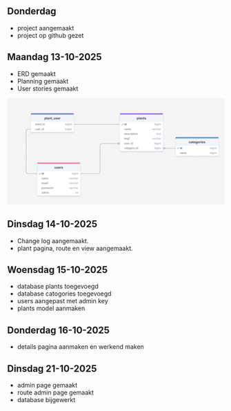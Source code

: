 ## Donderdag

- project aangemaakt
- project op github gezet

## Maandag 13-10-2025

- ERD gemaakt
- Planning gemaakt
- User stories gemaakt

![ERD](./img/ERD.png)

## Dinsdag 14-10-2025

- Change log aangemaakt.
- plant pagina, route en view aangemaakt.

## Woensdag 15-10-2025

- database plants toegevoegd
- database catogories toegevoegd
- users aangepast met admin key
- plants model aanmaken

## Donderdag 16-10-2025

- details pagina aanmaken en werkend maken

## Dinsdag 21-10-2025

- admin page gemaakt
- route admin page gemaakt
- database bijgewerkt 
